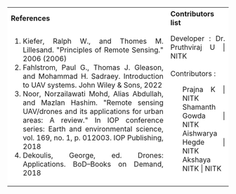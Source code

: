 <table style="text-align:justify;">
<tr style="background-color: white">
<th>References</th>
<th>Contributors list</th>
</tr>
<tr style="background-color: white">
<td>
<ol>
<li>Kiefer, Ralph W., and Thomes M. Lillesand. "Principles of Remote Sensing." 2006 (2006)</li>
<li>Fahlstrom, Paul G., Thomas J. Gleason, and Mohammad H. Sadraey. Introduction to UAV systems. John Wiley & Sons, 2022</li>
<li>Noor, Norzailawati Mohd, Alias Abdullah, and Mazlan Hashim. "Remote sensing UAV/drones and its applications for urban areas: A review." In IOP conference series: Earth and environmental science, vol. 169, no. 1, p. 012003. IOP Publishing, 2018</li>
<li>Dekoulis, George, ed. Drones: Applications. BoD–Books on Demand, 2018</li>
</ol>
</td>
<td>Developer : Dr. Pruthviraj U | NITK</br></br>
Contributors :
<ul style="list-style-type: none;">
<li>Prajna K | NITK</li>
<li>Shamanth Gowda | NITK</li>
<li>Aishwarya Hegde | NITK</li>
<li>Akshaya NITK | NITK</li>
  </ul></td>
</tr>
</table>
